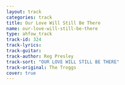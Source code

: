```yaml
---
layout: track
categories: track
title: Our Love Will Still Be There
name: our-love-will-still-be-there
type: ahfow_track
track-id: 324
track-lyrics: 
track-guitar: 
track-author: Reg Presley
track-sort: "OUR LOVE WILL STILL BE THERE"
track-original: The Troggs
cover: true
---
```

